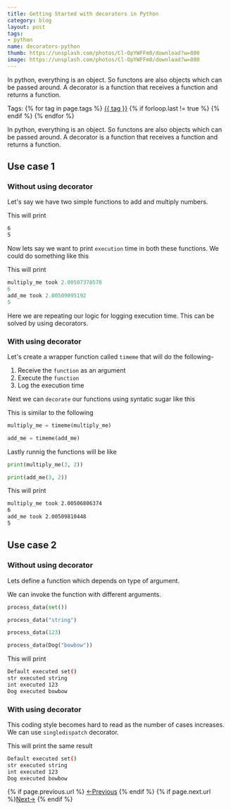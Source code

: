 ```yaml
---
title: Getting Started with decorators in Python
category: blog
layout: post
tags:
- python
name: decorators-python
thumb: https://unsplash.com/photos/Cl-OpYWFFm0/download?w=800
image: https://unsplash.com/photos/Cl-OpYWFFm0/download?w=800
---
```


In python, everything is an object. So functons are also objects which can be passed around. A decorator is a function that receives a function and returns a function.<!-- truncate_here -->
<p>Tags: {% for tag in page.tags %} <a class="mytag" href="/tag/{{ tag }}" title="View posts tagged with &quot;{{ tag }}&quot;">{{ tag }}</a>  {% if forloop.last != true %} {% endif %} {% endfor %} </p>

In python, everything is an object. So functons are also objects which can be passed around. A decorator is a function that receives a function and returns a function.

## Use case 1

### Without using decorator

Let's say we have two simple functions to add and multiply numbers.

<script src="https://gist.github.com/tushar-sharma/91b5ee39ccca52fad0776b5571f4fa1c.js?file=ex1.py"></script>

This will print

```bash
6
5
```

Now lets say we want to print `execution` time in both these functions. We could do something like this

<script src="https://gist.github.com/tushar-sharma/91b5ee39ccca52fad0776b5571f4fa1c.js?file=ex2.py"></script>

This will print

```python
multiply_me took 2.00507378578
6
add_me took 2.00509095192
5
```

Here we are repeating our logic for logging execution time. This can be solved by using decorators. 

### With using decorator

Let's create a wrapper function called `timeme` that will do the following-

1. Receive the `function` as an argument
2. Execute the `function`
3. Log the execution time

<script src="https://gist.github.com/tushar-sharma/91b5ee39ccca52fad0776b5571f4fa1c.js?file=ex3.py"></script>


Next we can `decorate` our functions using syntatic sugar like this 

<script src="https://gist.github.com/tushar-sharma/91b5ee39ccca52fad0776b5571f4fa1c.js?file=ex4.py"></script>

This is similar to the following 

```python
multiply_me = timeme(multiply_me)

add_me = timeme(add_me)
```

Lastly runnig the functions will be like 

```python
print(multiply_me(3, 2))

print(add_me(3, 2))
```

This will print

```bash
multiply_me took 2.00506806374
6
add_me took 2.00509810448
5
```

## Use case 2
### Without using decorator

Lets define a function which depends on type of argument.


<script src="https://gist.github.com/tushar-sharma/91b5ee39ccca52fad0776b5571f4fa1c.js?file=ex5.py"></script>


We can invoke the function with different arguments. 

```python
process_data(set())

process_data("string")

process_data(123)

process_data(Dog("bowbow"))
```

This will print

```bash
Default executed set()
str executed string
int executed 123
Dog executed bowbow
```
### With using decorator

This coding style becomes hard to read as the number of cases increases. We can use `singledispatch` decorator. 


<script src="https://gist.github.com/tushar-sharma/91b5ee39ccca52fad0776b5571f4fa1c.js?file=ex6.py"></script>



This will print the same result

```bash
Default executed set()
str executed string
int executed 123
Dog executed bowbow
```


<nav class="pagination clear" style="padding-bottom:20px;">
{% if page.previous.url %} <a class="prev-item" href="{{page.previous.url}}" title="Previous Post: {{page.previous.title}}">&larr;Previous</a>   {% endif %}  {% if page.next.url %}<a class="next-item" href="{{page.next.url}}" title="Next Post: {{page.next.title}}">Next&rarr;</a>         {% endif %}
</nav>